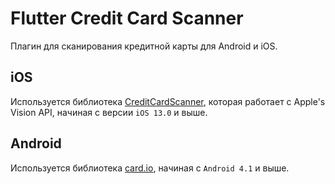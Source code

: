 # Flutter Credit Card Scanner

Плагин для сканирования кредитной карты для Android и iOS.

## iOS

Используется библиотека [CreditCardScanner](https://github.com/yhkaplan/credit-card-scanner), которая работает
с Apple's Vision API, начиная с версии `iOS 13.0` и выше.

## Android

Используется библиотека [card.io](https://github.com/card-io/card.io-Android-SDK), начиная с `Android 4.1` и выше.